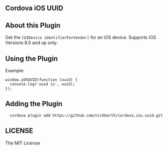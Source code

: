 ## Cordova iOS UUID

## About this Plugin

Get the `[UIDevice identifierForVendor]` for an iOS device. Supports iOS Versions 6.0 and up only.

## Using the Plugin

Example:

```
window.iOSUUID(function (uuid) {
  console.log('uuid is', uuid);
});
```

## Adding the Plugin ##

```
  cordova plugin add https://github.com/nickbarth/cordova.ios.uuid.git
```

## LICENSE ##

The MIT License
